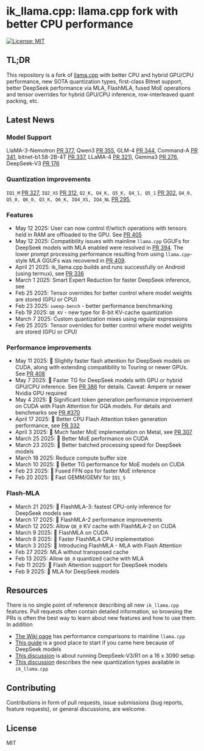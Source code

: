 # ik_llama.cpp: llama.cpp fork with better CPU performance

[![License: MIT](https://img.shields.io/badge/license-MIT-blue.svg)](https://opensource.org/licenses/MIT)

## TL;DR

This repository is a fork of [llama.cpp](https://github.com/ggerganov/llama.cpp) with better CPU and hybrid GPU/CPU performance, new SOTA quantization types, first-class Bitnet support, better DeepSeek performance via MLA, FlashMLA, fused MoE operations and tensor overrides for hybrid GPU/CPU inference, row-interleaved quant packing, etc.

## Latest News

### Model Support

LlaMA-3-Nemotron [PR 377](https://github.com/ikawrakow/ik_llama.cpp/pull/377), Qwen3 [PR 355](https://github.com/ikawrakow/ik_llama.cpp/pull/355), GLM-4 [PR 344](https://github.com/ikawrakow/ik_llama.cpp/pull/344), Command-A [PR 341](https://github.com/ikawrakow/ik_llama.cpp/pull/341), bitnet-b1.58-2B-4T [PR 337](https://github.com/ikawrakow/ik_llama.cpp/pull/337), LLaMA-4 [PR 321](https://github.com/ikawrakow/ik_llama.cpp/pull/321)], Gemma3 [PR 276](https://github.com/ikawrakow/ik_llama.cpp/pull/276),  DeepSeek-V3 [PR 176](https://github.com/ikawrakow/ik_llama.cpp/pull/176)

### Quantization improvements

`IQ1_M` [PR 327](https://github.com/ikawrakow/ik_llama.cpp/pull/327), `IQ2_XS` [PR 312](https://github.com/ikawrakow/ik_llama.cpp/pull/312), `Q2_K, Q4_K, Q5_K, Q4_1, Q5_1` [PR 302](https://github.com/ikawrakow/ik_llama.cpp/pull/302), `Q4_0, Q5_0, Q6_0, Q3_K, Q6_K, IQ4_XS, IQ4_NL` [PR 295](https://github.com/ikawrakow/ik_llama.cpp/pull/295), 

### Features

* May 12 2025: User can now control if/which operations with tensors held in RAM are offloaded to the GPU. See [PR 405](https://github.com/ikawrakow/ik_llama.cpp/pull/405) 
* May 12 2025: Compatibility issues with mainline `llama.cpp` GGUFs for DeepSeek models with MLA enabled were resolved in [PR 394](https://github.com/ikawrakow/ik_llama.cpp/pull/394). The lower prompt processing performance resulting from using `llama.cpp`-style MLA GGUFs was recovered in [PR 409](https://github.com/ikawrakow/ik_llama.cpp/pull/409).
* April 21 2025: ik_llama.cpp builds and runs successfully on Android (using termux), see [PR 336](https://github.com/ikawrakow/ik_llama.cpp/pull/336)
* March 1 2025: Smart Expert Reduction for faster DeepSeek inference, see []()
* Feb 25 2025: Tensor overrides for better control where model weights are stored (GPU or CPU)
* Feb 23 2025: `sweep-bench` - better performance benchmarking
* Feb 19 2025: `Q8_KV` - new type for 8-bit KV-cache quantization
* March 7 2025: Custom quantization mixes using regular expressions
* Feb 25 2025: Tensor overrides for better control where model weights are stored (GPU or CPU)

### Performance improvements
* May 11 2025: 🚀 Slightly faster flash attention for DeepSeek models on CUDA, along with extending compatibility to Touring or newer GPUs. See [PR 408](https://github.com/ikawrakow/ik_llama.cpp/pull/408)
* May 7 2025: 🚀 Faster TG for DeepSeek models with GPU or hybrid GPU/CPU inference. See [PR 386](https://github.com/ikawrakow/ik_llama.cpp/pull/386) for details. Caveat: Ampere or newer Nvidia GPU required
* May 4 2025: 🚀 Significant token generation performance improvement on CUDA with Flash Attention for GQA models. For details and benchmarks see [PR #370](https://github.com/ikawrakow/ik_llama.cpp/pull/370) 
* April 17 2025: 🚀 Better CPU Flash Attention token generation performance, see [PR 332](https://github.com/ikawrakow/ik_llama.cpp/pull/332)
* April 3 2025: 🚀 Much faster MoE implementation on Metal, see [PR 307](https://github.com/ikawrakow/ik_llama.cpp/pull/307) 
* March 25 2025: 🚀 Better MoE performance on CUDA
* March 23 2025: 🚀 Better batched processing speed for DeepSeek models
* March 18 2025: Reduce compute buffer size
* March 10 2025: 🚀 Better TG performance for MoE models on CUDA
* Feb 23 2025: 🚀 Fused FFN ops for faster MoE inference
* Feb 20 2025: 🚀 Fast GEMM/GEMV for `IQ1_S`


### Flash-MLA
* March 21 2025: 🚀 FlashMLA-3: fastest CPU-only inference for DeepSeek models see 
* March 17 2025: 🚀 FlashMLA-2 performance improvements
* March 12 2025: Allow `Q8_0` KV cache with FlashMLA-2 on CUDA
* March 9 2025: 🚀 FlashMLA on CUDA
* March 8 2025: 🚀 Faster FlashMLA CPU implementation
* March 3 2025: 🚀 Introducing FlashMLA - MLA with Flash Attention
* Feb 27 2025: MLA without transposed cache
* Feb 13 2025: Allow `Q8_0` quantized cache with MLA
* Feb 11 2025: 🚀 Flash Attention support for DeepSeek models
* Feb 9 2025: 🚀 MLA for DeepSeek models

## Resources

There is no single point of reference describing all new `ik_llama.cpp` features. Pull requests often contain detailed information, so browsing the PRs is often the best way to learn about new features and how to use them. In addition
* [The Wiki page](https://github.com/ikawrakow/ik_llama.cpp/wiki) has performance comparisons to mainline `llama.cpp`
* [This guide](https://github.com/ikawrakow/ik_llama.cpp/discussions/258) is a good place to start if you came here because of DeepSeek models
* [This discussion](https://github.com/ikawrakow/ik_llama.cpp/discussions/266) is about running DeepSeek-V3/R1 on a 16 x 3090 setup
* [This discussion](https://github.com/ikawrakow/ik_llama.cpp/discussions/8) describes the new quantization types available in `ik_llama.cpp`

## Contributing

Contributions in form of pull requests, issue submissions (bug reports, feature requests), or general discussions, are welcome.

## License

MIT
